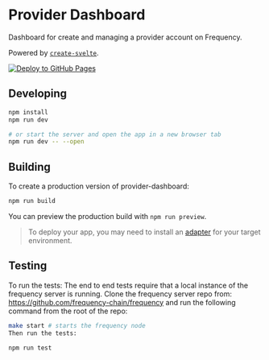 # Provider Dashboard

Dashboard for create and managing a provider account on Frequency.

Powered by [`create-svelte`](https://github.com/sveltejs/kit/tree/master/packages/create-svelte).

[![Deploy to GitHub Pages](https://github.com/frequency-chain/provider-dashboard/actions/workflows/deploy.yml/badge.svg)](https://github.com/frequency-chain/provider-dashboard/actions/workflows/deploy.yml)

## Developing

```bash
npm install
npm run dev

# or start the server and open the app in a new browser tab
npm run dev -- --open
```

## Building

To create a production version of provider-dashboard:

```bash
npm run build
```

You can preview the production build with `npm run preview`.

> To deploy your app, you may need to install an [adapter](https://kit.svelte.dev/docs/adapters) for your target
> environment.

## Testing

To run the tests: The end to end tests require that a local instance of the frequency server is running. Clone the
frequency server repo from: https://github.com/frequency-chain/frequency and run the following command from the root of
the repo:

```bash
make start # starts the frequency node
Then run the tests:

npm run test
```
